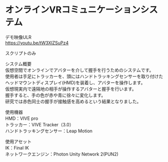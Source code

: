 # オンラインVRコミュニケーションシステム<br>
デモ映像ULR<br>
https://youtu.be/tW3XlZSuPz4 <br>

スクリプトのみ<br>

システム概要<br>
仮想空間でオンラインでアバターを介して握手を行うためのシステムです。<br>
使用者は手足にトラッカーを、頭にはハンドトラッキングセンサーを取り付けたヘッドマウントディスプレイ(HMD)を装着し、アバターを操作します。<br>
仮想現実内で遠隔地の相手が操作するアバターと握手を行います。<br>
握手すると、手の色が赤や青に徐々に変化します。<br>
研究では赤色同士の握手が接触感を高めるという結果となりました。<br>

使用機器<br>
HMD：VIVE pro<br>
トラッカー：VIVE Tracker（3.0）<br>
ハンドトラッキングセンサー：Leap Motion<br>

使用アセット<br>
IK：Final IK<br>
ネットワークエンジン：Photon Unity Network 2(PUN2)<br>


